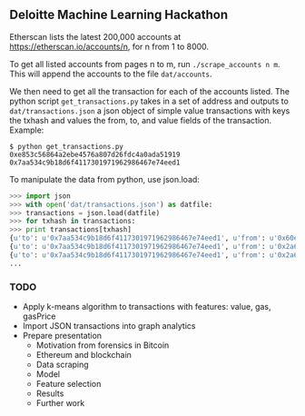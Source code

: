 ## Deloitte Machine Learning Hackathon

Etherscan lists the latest 200,000 accounts at https://etherscan.io/accounts/n, for n from 1 to 8000.

To get all listed accounts from pages n to m, run `./scrape_accounts n m`. This will append the accounts to the file `dat/accounts`.

We then need to get all the transaction for each of the accounts listed. The python script `get_transactions.py` takes in a set
of address and outputs to `dat/transactions.json` a json object of simple value transactions with keys the txhash and values the 
from, to, and value fields of the transaction. Example:

```
$ python get_transactions.py 0xe853c56864a2ebe4576a807d26fdc4a0ada51919 0x7aa534c9b18d6f4117301971962986467e74eed1
```

To manipulate the data from python, use json.load:

```python
>>> import json
>>> with open('dat/transactions.json') as datfile:
>>>	transactions = json.load(datfile)
>>> for txhash in transactions:
>>>	print transactions[txhash]
{u'to': u'0x7aa534c9b18d6f4117301971962986467e74eed1', u'from': u'0x60e16961ad6138d2fb3e556fc284d9c2fff41486', u'value': u'45000000000000000000000'}
{u'to': u'0x7aa534c9b18d6f4117301971962986467e74eed1', u'from': u'0x2a65aca4d5fc5b5c859090a6c34d164135398226', u'value': u'1091361460000000000'}
{u'to': u'0x7aa534c9b18d6f4117301971962986467e74eed1', u'from': u'0x2a65aca4d5fc5b5c859090a6c34d164135398226', u'value': u'1067806950000000000'}
...
```

### TODO

* Apply k-means algorithm to transactions with features: value, gas, gasPrice
* Import JSON transactions into graph analytics
* Prepare presentation
	* Motivation from forensics in Bitcoin
	* Ethereum and blockchain
	* Data scraping
	* Model
	* Feature selection
	* Results
	* Further work
